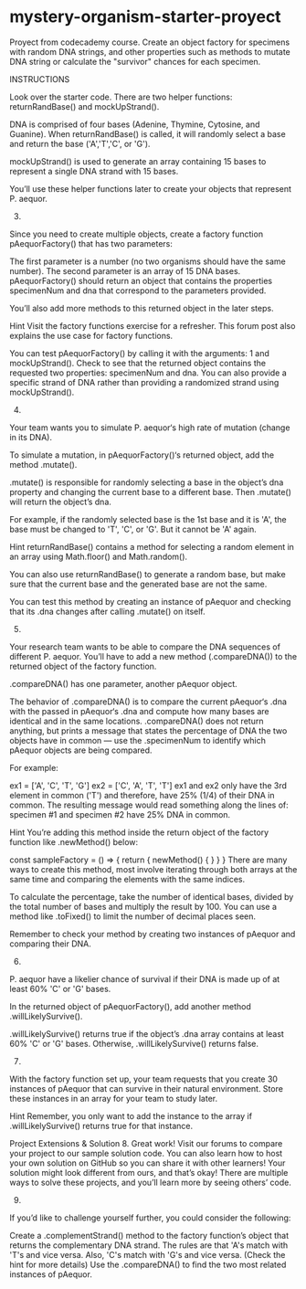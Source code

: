 # mystery-organism-starter-proyect
Proyect from codecademy course. Create an object factory for specimens with random DNA strings, and other properties such as methods to mutate DNA string or calculate the "survivor" chances for each specimen.

INSTRUCTIONS 

Look over the starter code. There are two helper functions: returnRandBase() and mockUpStrand().

DNA is comprised of four bases (Adenine, Thymine, Cytosine, and Guanine). When returnRandBase() is called, it will randomly select a base and return the base ('A','T','C', or 'G').

mockUpStrand() is used to generate an array containing 15 bases to represent a single DNA strand with 15 bases.

You’ll use these helper functions later to create your objects that represent P. aequor.

3.
Since you need to create multiple objects, create a factory function pAequorFactory() that has two parameters:

The first parameter is a number (no two organisms should have the same number).
The second parameter is an array of 15 DNA bases.
pAequorFactory() should return an object that contains the properties specimenNum and dna that correspond to the parameters provided.

You’ll also add more methods to this returned object in the later steps.


Hint
Visit the factory functions exercise for a refresher. This forum post also explains the use case for factory functions.

You can test pAequorFactory() by calling it with the arguments: 1 and mockUpStrand(). Check to see that the returned object contains the requested two properties: specimenNum and dna. You can also provide a specific strand of DNA rather than providing a randomized strand using mockUpStrand().

4.
Your team wants you to simulate P. aequor‘s high rate of mutation (change in its DNA).

To simulate a mutation, in pAequorFactory()‘s returned object, add the method .mutate().

.mutate() is responsible for randomly selecting a base in the object’s dna property and changing the current base to a different base. Then .mutate() will return the object’s dna.

For example, if the randomly selected base is the 1st base and it is 'A', the base must be changed to 'T', 'C', or 'G'. But it cannot be 'A' again.


Hint
returnRandBase() contains a method for selecting a random element in an array using Math.floor() and Math.random().

You can also use returnRandBase() to generate a random base, but make sure that the current base and the generated base are not the same.

You can test this method by creating an instance of pAequor and checking that its .dna changes after calling .mutate() on itself.

5.
Your research team wants to be able to compare the DNA sequences of different P. aequor. You’ll have to add a new method (.compareDNA()) to the returned object of the factory function.

.compareDNA() has one parameter, another pAequor object.

The behavior of .compareDNA() is to compare the current pAequor‘s .dna with the passed in pAequor‘s .dna and compute how many bases are identical and in the same locations. .compareDNA() does not return anything, but prints a message that states the percentage of DNA the two objects have in common — use the .specimenNum to identify which pAequor objects are being compared.

For example:

ex1 = ['A', 'C', 'T', 'G']
ex2 = ['C', 'A', 'T', 'T']
ex1 and ex2 only have the 3rd element in common ('T') and therefore, have 25% (1/4) of their DNA in common. The resulting message would read something along the lines of: specimen #1 and specimen #2 have 25% DNA in common.


Hint
You’re adding this method inside the return object of the factory function like .newMethod() below:

const sampleFactory = () => {
  return {
    newMethod() {
    }
  }
}
There are many ways to create this method, most involve iterating through both arrays at the same time and comparing the elements with the same indices.

To calculate the percentage, take the number of identical bases, divided by the total number of bases and multiply the result by 100. You can use a method like .toFixed() to limit the number of decimal places seen.

Remember to check your method by creating two instances of pAequor and comparing their DNA.

6.
P. aequor have a likelier chance of survival if their DNA is made up of at least 60% 'C' or 'G' bases.

In the returned object of pAequorFactory(), add another method .willLikelySurvive().

.willLikelySurvive() returns true if the object’s .dna array contains at least 60% 'C' or 'G' bases. Otherwise, .willLikelySurvive() returns false.

7.
With the factory function set up, your team requests that you create 30 instances of pAequor that can survive in their natural environment. Store these instances in an array for your team to study later.


Hint
Remember, you only want to add the instance to the array if .willLikelySurvive() returns true for that instance.

Project Extensions & Solution
8.
Great work! Visit our forums to compare your project to our sample solution code. You can also learn how to host your own solution on GitHub so you can share it with other learners! Your solution might look different from ours, and that’s okay! There are multiple ways to solve these projects, and you’ll learn more by seeing others’ code.

9.
If you’d like to challenge yourself further, you could consider the following:

Create a .complementStrand() method to the factory function’s object that returns the complementary DNA strand. The rules are that 'A's match with 'T's and vice versa. Also, 'C's match with 'G's and vice versa. (Check the hint for more details)
Use the .compareDNA() to find the two most related instances of pAequor.

